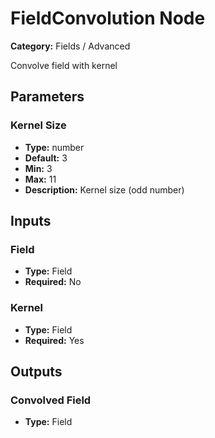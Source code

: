 
# FieldConvolution Node

**Category:** Fields / Advanced

Convolve field with kernel

## Parameters


### Kernel Size
- **Type:** number
- **Default:** 3
- **Min:** 3
- **Max:** 11
- **Description:** Kernel size (odd number)


## Inputs


### Field
- **Type:** Field
- **Required:** No



### Kernel
- **Type:** Field
- **Required:** Yes



## Outputs


### Convolved Field
- **Type:** Field




